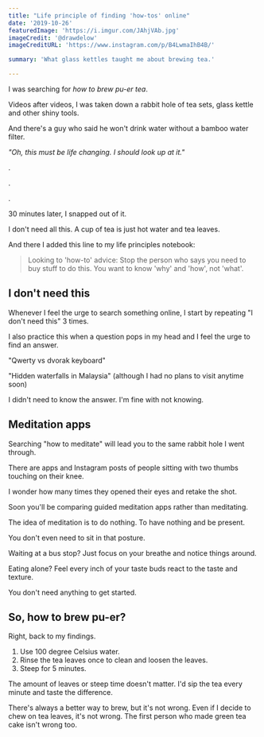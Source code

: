 ```yaml
---
title: "Life principle of finding 'how-tos' online"
date: '2019-10-26'
featuredImage: 'https://i.imgur.com/JAhjVAb.jpg'
imageCredit: '@drawdelow'
imageCreditURL: 'https://www.instagram.com/p/B4LwmaIhB4B/'

summary: 'What glass kettles taught me about brewing tea.'

---
```


I was searching for _how to brew pu-er tea_.

Videos after videos, I was taken down a rabbit hole of tea sets, glass kettle and other shiny tools.

And there's a guy who said he won't drink water without a bamboo water filter.

_"Oh, this must be life changing. I should look up at it."_

.

.

.

30 minutes later, I snapped out of it.

I don't need all this. A cup of tea is just hot water and tea leaves.

And there I added this line to my life principles notebook:

> Looking to 'how-to' advice: Stop the person who says you need to buy stuff to do this. You want to know 'why' and 'how', not 'what'.

## I don't need this

Whenever I feel the urge to search something online, I start by repeating "I don't need this" 3 times.

I also practice this when a question pops in my head and I feel the urge to find an answer.

"Qwerty vs dvorak keyboard"

"Hidden waterfalls in Malaysia" (although I had no plans to visit anytime soon)

I didn't need to know the answer. I'm fine with not knowing.

## Meditation apps

Searching "how to meditate" will lead you to the same rabbit hole I went through.

There are apps and Instagram posts of people sitting with two thumbs touching on their knee.

I wonder how many times they opened their eyes and retake the shot.

Soon you'll be comparing guided meditation apps rather than meditating.

The idea of meditation is to do nothing. To have nothing and be present.

You don't even need to sit in that posture.

Waiting at a bus stop? Just focus on your breathe and notice things around.

Eating alone? Feel every inch of your taste buds react to the taste and texture.

You don't need anything to get started.

## So, how to brew pu-er?

Right, back to my findings.

1. Use 100 degree Celsius water.
2. Rinse the tea leaves once to clean and loosen the leaves.
3. Steep for 5 minutes.

The amount of leaves or steep time doesn't matter. I'd sip the tea every minute and taste the difference.

There's always a better way to brew, but it's not wrong. Even if I decide to chew on tea leaves, it's not wrong. The first person who made green tea cake isn't wrong too.
